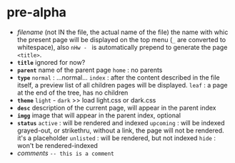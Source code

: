 # pre-alpha

* _filename_ (not IN the file, the actual name of the file)
  the name with whic the present page will be displayed on the top menu (`_` are converted to whitespace), also `nHw - ` is automatically prepend to generate the page `<title>`.
* **`title`** ignored for now?
* **`parent`**
  name of the parent page
  `home` : no parents
* **`type`**
  `normal` : ...normal...
  `index` : after the content described in the file itself, a preview list of all children pages will be displayed.
  `leaf` : a page at the end of the tree, has no children
* **`theme`**
  `light` - `dark` >> load light.css or dark.css
* **`desc`**
  description of the current page, will appear in the parent index
* **`imgg`**
  image that will appear in the parent index, optional
* **`status`**
  `active` : will be rendered and indexed
  `upcoming` : will be indexed grayed-out, or strikethru, without a link, the page will not be rendered. it's a placeholder
  `unlisted` : will be rendered, but not indexed
  `hide` : won't be rendered-indexed
* _comments_
  `-- this is a comment`

<!--
,,site
,,coding
-->